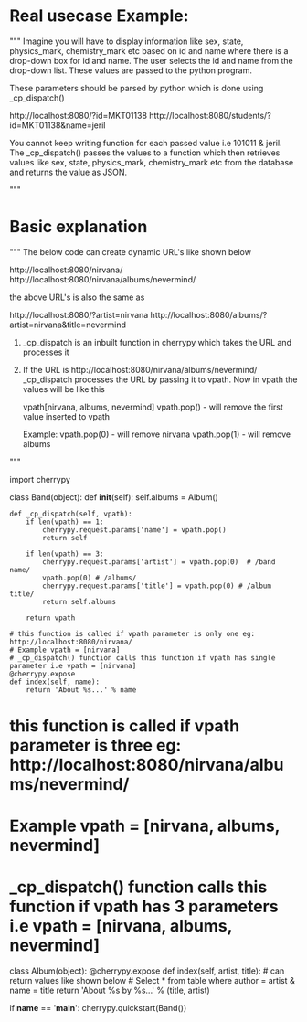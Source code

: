 # Real usecase Example: 

"""
Imagine you will have to display information like sex, state, physics_mark, chemistry_mark etc based on 
id and name where there is a drop-down box for id and name. The user selects the id and name from the
drop-down list. These values are passed to the python program.

These parameters should be parsed by python which is done using _cp_dispatch()

http://localhost:8080/?id=MKT01138
http://localhost:8080/students/?id=MKT01138&name=jeril

You cannot keep writing function for each passed value i.e 101011 & jeril. The _cp_dispatch() passes
the values to a function which then retrieves values like sex, state, physics_mark, chemistry_mark
etc from the database and returns the value as JSON.

"""

# Basic explanation

"""
The below code can create dynamic URL's like shown below

http://localhost:8080/nirvana/
http://localhost:8080/nirvana/albums/nevermind/

the above URL's is also the same as

http://localhost:8080/?artist=nirvana
http://localhost:8080/albums/?artist=nirvana&title=nevermind

1. _cp_dispatch is an inbuilt function in cherrypy which takes the URL and processes it
2. If the URL is http://localhost:8080/nirvana/albums/nevermind/ _cp_dispatch processes the URL by 
   passing it to vpath. Now in vpath the values will be like this

   vpath[nirvana, albums, nevermind]
   vpath.pop() -  will remove the first value inserted to vpath
   
   Example: 
   vpath.pop(0) - will remove nirvana
   vpath.pop(1) - will remove albums

"""

import cherrypy

class Band(object):
    def __init__(self):
        self.albums = Album()

    def _cp_dispatch(self, vpath):
        if len(vpath) == 1:            
            cherrypy.request.params['name'] = vpath.pop()            
            return self             

        if len(vpath) == 3:
            cherrypy.request.params['artist'] = vpath.pop(0)  # /band name/
            vpath.pop(0) # /albums/
            cherrypy.request.params['title'] = vpath.pop(0) # /album title/
            return self.albums

        return vpath

    # this function is called if vpath parameter is only one eg: http://localhost:8080/nirvana/
    # Example vpath = [nirvana]
    # _cp_dispatch() function calls this function if vpath has single parameter i.e vpath = [nirvana]
    @cherrypy.expose
    def index(self, name):
        return 'About %s...' % name

# this function is called if vpath parameter is three eg: http://localhost:8080/nirvana/albums/nevermind/
# Example vpath = [nirvana, albums, nevermind]
# _cp_dispatch() function calls this function if vpath has 3 parameters i.e vpath = [nirvana, albums, nevermind]
class Album(object):
    @cherrypy.expose
    def index(self, artist, title):
        # can return values like shown below
        # Select * from table where author = artist & name = title
        return 'About %s by %s...' % (title, artist)

if __name__ == '__main__':
    cherrypy.quickstart(Band())